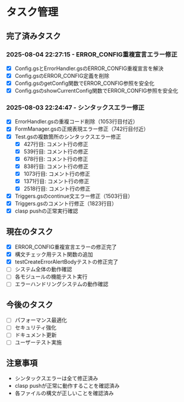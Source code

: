 # タスク管理

## 完了済みタスク

### 2025-08-04 22:27:15 - ERROR_CONFIG重複宣言エラー修正
- [x] Config.gsとErrorHandler.gsのERROR_CONFIG重複宣言を解決
- [x] Config.gsのERROR_CONFIG定義を削除
- [x] Config.gsのgetConfig関数でERROR_CONFIG参照を安全化
- [x] Config.gsのshowCurrentConfig関数でERROR_CONFIG参照を安全化

### 2025-08-03 22:24:47 - シンタックスエラー修正
- [x] ErrorHandler.gsの重複コード削除（1053行目付近）
- [x] FormManager.gsの正規表現エラー修正（742行目付近）
- [x] Test.gsの複数箇所のシンタックスエラー修正
  - [x] 427行目: コメント行の修正
  - [x] 539行目: コメント行の修正
  - [x] 678行目: コメント行の修正
  - [x] 838行目: コメント行の修正
  - [x] 1073行目: コメント行の修正
  - [x] 1371行目: コメント行の修正
  - [x] 2518行目: コメント行の修正
- [x] Triggers.gsのcontinue文エラー修正（1503行目）
- [x] Triggers.gsのコメント行修正（1823行目）
- [x] clasp pushの正常実行確認

## 現在のタスク

- [x] ERROR_CONFIG重複宣言エラーの修正完了
- [x] 構文チェック用テスト関数の追加
- [x] testCreateErrorAlertBodyテストの修正完了
- [ ] システム全体の動作確認
- [ ] 各モジュールの機能テスト実行
- [ ] エラーハンドリングシステムの動作確認

## 今後のタスク

- [ ] パフォーマンス最適化
- [ ] セキュリティ強化
- [ ] ドキュメント更新
- [ ] ユーザーテスト実施

## 注意事項

- シンタックスエラーは全て修正済み
- clasp pushが正常に動作することを確認済み
- 各ファイルの構文が正しいことを確認済み 